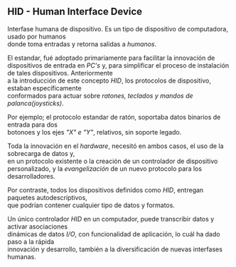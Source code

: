 ## HID - Human Interface Device

Interfase humana de dispositivo. Es un tipo de dispositivo de computadora, usado por humanos  
donde toma entradas y retorna salidas a _humanos_.

El estandar, fué adoptado primariamente para facilitar la innovación de dispositivos de entrada
en _PC's_ y, para simplificar el proceso de instalación de tales dispositivos. Anteriormente  
a la introducción de este concepto _HID_, los protocolos de dispositivo, estaban específicamente  
conformados para actuar sobre _ratones, teclados y mandos de palanca(joysticks)_.  

Por ejemplo; el protocolo estandar de ratón, soportaba datos binarios de entrada para dos  
botonoes y los ejes _"X" e "Y"_, relativos, sin soporte legado.

Toda la innovación en el _hardware_, necesitó en ambos casos, el uso de la sobrecarga de datos y,  
en un protocolo existente o la creación de un controlador de dispositivo personalizado, y la
_evangelización_ de un nuevo protocolo para los desarrolladores.

Por contraste, todos los dispositivos definidos como _HID_, entregan paquetes autodescriptivos,  
que podrían contener cualquier tipo de datos y formatos. 

Un único controlador _HID_ en un computador,  puede transcribir datos y activar asociaciones  
dinámicas de datos _I/O_, con funcionalidad de aplicación, lo cuál ha dado paso a la rápida  
innovación y desarrollo, también a la diversificación de nuevas interfases humanas.
